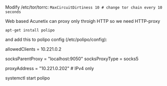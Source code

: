 Modify /etc/tor/torrc:
`MaxCircuitDirtiness 10 # change tor chain every 10 seconds`

Web based Acunetix can proxy only throigh HTTP so we need HTTP-proxy

`apt-get install polipo`

and add this to polipo config (/etc/polipo/config):

allowedClients = 10.221.0.2

socksParentProxy = "localhost:9050"
socksProxyType = socks5

proxyAddress = "10.221.0.202"    # IPv4 only




systemctl start polipo
